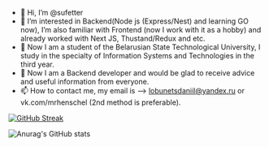 - 👋 Hi, I’m @sufetter
- 👀 I’m interested in Backend(Node js (Express/Nest) and learning GO now),
  I’m also familiar with Frontend (now I work with it as a hobby) and already worked with Next JS, Thustand/Redux and etc.
- 🌱 Now I am a student of the Belarusian State Technological University, I study in the specialty of Information Systems and Technologies in the third year.
- 💞️ Now I am a Backend developer and would be glad to receive advice and useful information from everyone.
- 📫 How to contact me, my email is --> lobunetsdaniil@yandex.ru or vk.com/mrhenschel (2nd method is preferable).

[![GitHub Streak](https://streak-stats.demolab.com?user=sufetter&theme=nightowl&hide_border=true)](https://git.io/streak-stats)

![Anurag's GitHub stats](https://github-readme-stats.vercel.app/api?username=sufetter&show_icons=true&theme=radical)
